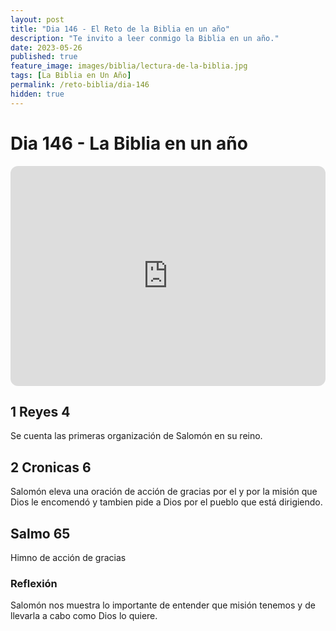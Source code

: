```yaml
---
layout: post
title: "Dia 146 - El Reto de la Biblia en un año"
description: "Te invito a leer conmigo la Biblia en un año."
date: 2023-05-26
published: true
feature_image: images/biblia/lectura-de-la-biblia.jpg
tags: [La Biblia en Un Año]
permalink: /reto-biblia/dia-146
hidden: true
---
```


# Dia 146 - La Biblia en un año 
<iframe style="border-radius:12px" src="https://open.spotify.com/embed/episode/6LNG96hIfSOngyOwhX7LpH?utm_source=generator" width="100%" height="352" frameBorder="0" allowfullscreen="" allow="autoplay; clipboard-write; encrypted-media; fullscreen; picture-in-picture" loading="lazy"></iframe>

## 1 Reyes 4
Se cuenta las primeras organización de Salomón en su reino.

## 2 Cronicas 6
Salomón eleva una oración de acción de gracias por el y por la misión que Dios le encomendó y tambien pide a Dios por el pueblo que está dirigiendo.

## Salmo 65
Himno de acción de gracias

### Reflexión 
Salomón nos muestra lo importante de entender que misión tenemos y de llevarla a cabo como Dios lo quiere.
